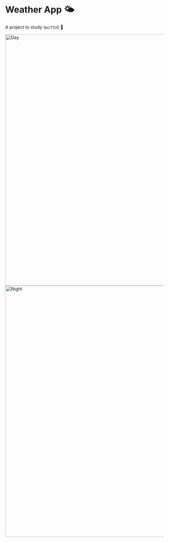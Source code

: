 # Weather App 🌤️
A project to study `SwiftUI` 🤠

<img height="800" alt="Day" src="https://github.com/Brun41v35/SwiftUI-Weather/assets/43152275/70896885-e5cf-41eb-b2d8-d8a02a4ca0cf">

<img height="800" alt="Night" src="https://github.com/Brun41v35/SwiftUI-Weather/assets/43152275/59bec254-379a-45d1-9841-a58d44f0df79">
